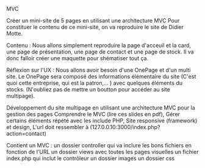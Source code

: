 MVC

Créer un mini-site de 5 pages en utilisant une architecture MVC
Pour constituer le contenu de ce mini-site, on va reproduire le site de Didier Motte.

Contenu : Nous allons simplement reproduire la page d'acceuil et la card, une page de présentation, une page de contact et une page de stock. Il va donc falloir créer une maquette pour shématiser tout ça.

Réflexion sur l'UX : Nous allons avoir besoin d'une OnePage et d'un multi site. Le OnePage sera composé des informations élémentaire du site (C'est quoi cette entreprise, qui est la patron,... ) avec quelques éléments du stocks. (N'oubliez pas de mettre un boutton pour accéder au site multipage).

Développement du site multipage en utilisant une architecture MVC pour la gestion des pages
  Comprendre le MVC (lire ces slides en pdf),
  Gérer certains éléments répété avec les include PHP,
  Site responsive (framework) et design,
  L'url doit ressembler à (127.0.0.10:3000/index.php?action=contact)

Contient un MVC :
    un dossier controller qui va inclure les bons fichiers en fonction de l'URL
    un dossier views avec toutes les pages visuelles
    un fichier index.php qui inclut le contrôleur
    un dossier images
    un dossier css
